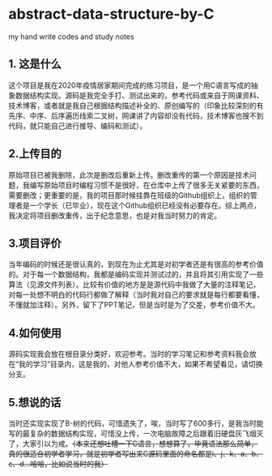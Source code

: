 # abstract-data-structure-by-C
my hand write codes and study notes

## 1. 这是什么

这个项目是我在2020年疫情居家期间完成的练习项目，是一个用C语言写成的抽象数据结构实现。源码是我完全手打、测试出来的，参考代码或来自于网课资料、技术博客，或者就是我自己根据结构描述补全的、原创编写的（印象比较深刻的有先序、中序、后序遍历线索二叉树，网课讲了内容却没有代码，技术博客也搜不到代码，就只能自己进行推导、编码和测试）。

## 2.上传目的

原始项目已被我删除，此次是删改后重新上传。删改重传的第一个原因是技术问题，我编写原始项目时编程习惯不是很好，在仓库中上传了很多无关紧要的东西，需要删改；更重要的是，我的项目那时候挂靠在班级的Github组织上，组织的管理者是一个学长（已毕业），现在这个Github组织已经没有必要存在。综上两点，我决定将项目删改重传，出于纪念意思，也是对我当时努力的肯定。

## 3.项目评价

当年编码的时候还是很认真的，到现在为止尤其是对初学者还是有很高的参考价值的。对于每一个数据结构，我都是编码实现并测试过的，并且将其引用实现了一些算法（见源文件列表）。比较有价值的地方是是源代码中我做了大量的注释笔记，对每一处想不明白的代码行都做了解释（当时我对自己的要求就是每行都要看懂，不懂就加注释）。另外，留下了PPT笔记，但是当时是为了交差，参考价值不大。

## 4.如何使用

源码实现我会放在根目录分类好，欢迎参考。当时的学习笔记和参考资料我会放在“我的学习”目录内，这是我的，对他人参考价值不大，如果不希望看见，请切换分支。

## 5.想说的话

当时还实现实现了B-树的代码，可惜遗失了，唉，当时写了600多行，是我当时能写的最复杂的数据结构实现，可惜没上传，一次电脑故障之后跟着旧硬盘灰飞烟灭了，大家引以为戒。~~（本来还想吐槽一下C语言，想想算了，毕竟语法那么简单，真的很适合初学者学习，就是初学者写出来C源码里面的命名都是i、j、k、a、b、c、d...哈哈，比如说当时的我）~~
